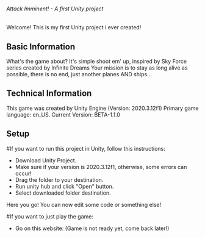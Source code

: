 ###### Attack Imminent! - A first Unity project

Welcome! This is my first Unity project i ever created!

## Basic Information
What's the game about? It's simple shoot em' up, inspired by Sky Force series created by Infinite Dreams
Your mission is to stay as long alive as possible, there is no end, just another planes AND ships...

## Technical Information
This game was created by Unity Engine (Version: 2020.3.12f1)
Primary game language: en_US.
Current Version: BETA-1.1.0

## Setup
#If you want to run this project in Unity, follow this instructions:

* Download Unity Project.
* Make sure if your version is 2020.3.12f1, otherwise, some errors can occur!
* Drag the folder to your destination.
* Run unity hub and click "Open" button.
* Select downloaded folder destination.

Here you go! You can now edit some code or something else!

#If you want to just play the game:

* Go on this website: (Game is not ready yet, come back later!)